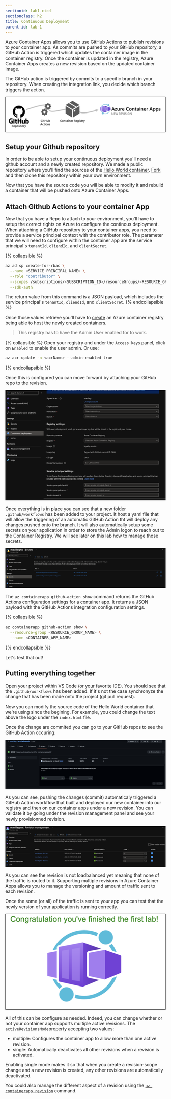```yaml
---
sectionid: lab1-cicd
sectionclass: h2
title: Continuous Deployment
parent-id: lab-1
---
```


Azure Container Apps allows you to use GitHub Actions to publish revisions to your container app. As commits are pushed to your GitHub repository, a GitHub Action is triggered which updates the container image in the container registry. Once the container is updated in the registry, Azure Container Apps creates a new revision based on the updated container image.

The GitHub action is triggered by commits to a specific branch in your repository. When creating the integration link, you decide which branch triggers the action.

![Github Action](/media/lab1/githubactionflow.png)

## Setup your Github repository

In order to be able to setup your continuous deployment you'll need a github account and a newly created repository. We made a public repository where you'll find the sources of the [Hello World container](https://github.com/mavilleg/azurecontainerapps-helloworld). [Fork](https://docs.github.com/en/get-started/quickstart/fork-a-repo) and then clone this repository within your own environment.

Now that you have the source code you will be able to modify it and rebuild a container that will be pushed onto Azure Container Apps.

## Attach Github Actions to your container App

Now that you have a Repo to attach to your environment, you'll have to setup the correct rights on Azure to configure the continous deployment. When attaching a GitHub repository to your container apps, you need to provide a service principal context with the contributor role. The parameter that we will need to configure within the container app are the service principal's `tenantId`, `cliendId`, and `clientSecret`.

{% collapsible %}

``` bash
az ad sp create-for-rbac \
  --name <SERVICE_PRINCIPAL_NAME> \
  --role "contributor" \
  --scopes /subscriptions/<SUBSCRIPTION_ID>/resourceGroups/<RESOURCE_GROUP_NAME> \
  --sdk-auth
  ```

  The return value from this command is a JSON payload, which includes the service principal's `tenantId`, `cliendId`, and `clientSecret`.
  {% endcollapsible %}

Once those values retrieve you'll have to [create](https://docs.microsoft.com/en-us/azure/container-registry/container-registry-get-started-portal#:~:text=%20Quickstart%3A%20Create%20an%20Azure%20container%20registry%20using,must%20log%20in%20to%20the%20registry...%20More%20) an Azure container registry being able to host the newly created containers.

> This registry has to have the Admin User enabled for to work.

{% collapsible %}
Open your registry and under the `Access keys` panel, click on `Enabled` to enable the user admin. Or use:

``` bash
az acr update -n <acrName> --admin-enabled true
```

{% endcollapsible %}

Once this is configured you can move forward by attaching your GitHub repo to the revision.

![Github Action](/media/lab1/githubattach.png)

Once everything is in place you can see that a new folder `.github/workflows` has been added to your project. It host a yaml file that will allow the triggering of an automatic GitHub Action tht will deploy any changes pushed onto the branch. It will also automatically setup some secrets on your application in order to store the Admin logon to reach out to the Container Registry. We will see later on this lab how to manage those secrets.

![Secret ACR](/media/lab1/secretacr.png)

The `az containerapp github-action show` command returns the GitHub Actions configuration settings for a container app. It returns a JSON payload with the GitHub Actions integration configuration settings.

{% collapsible %}

``` bash
az containerapp github-action show \
  --resource-group <RESOURCE_GROUP_NAME> \
  --name <CONTAINER_APP_NAME>
```

{% endcollapsible %}

Let's test that out!

## Putting everything together

Open your project within VS Code (or your favorite IDE). You should see that the `.github/workflows` has been added. If it's not the case synchronyze the change that has been made onto the project (git pull request).

Now you can modify the source code of the Hello World container that we're using since the begining. For example, you could change the text above the logo under the `index.html` file.

Once the change are commited you can go to your GitHub repos to see the GitHub Action occuring:

![Github Action process](/media/lab1/action.png)

As you can see, pushing the changes (commit) automaticaly triggered a GitHub Action workflow that built and deployed our new container into our registry and then on our container apps under a new revision. You can validate it by going under the revision management panel and see your newly provisionned revision.

![Github Action process](/media/lab1/revisionaction.png)

As you can see the revision is not loadbalanced yet meaning that none of the traffic is routed to it. Supporting multiple revisions in Azure Container Apps allows you to manage the versioning and amount of traffic sent to each revision.

Once the some (or all) of the traffic is sent to your app you can test that the newly version of your application is running correctly.

![Github Action process](/media/lab1/actionval.png)

All of this can be configure as needed. Indeed, you can change whether or not your container app supports multiple active revisions. The `activeRevisionsMode`property accepting two values:

- multiple: Configures the container app to allow more than one active revision.
- single: Automatically deactivates all other revisions when a revision is activated.

Enabling single mode makes it so that when you create a revision-scope change and a new revision is created, any other revisions are automatically deactivated.

You could also manage the different aspect of a revision using the [`az containerapp revision`](https://docs.microsoft.com/en-us/azure/container-apps/revisions-manage?tabs=bash#list) command.
